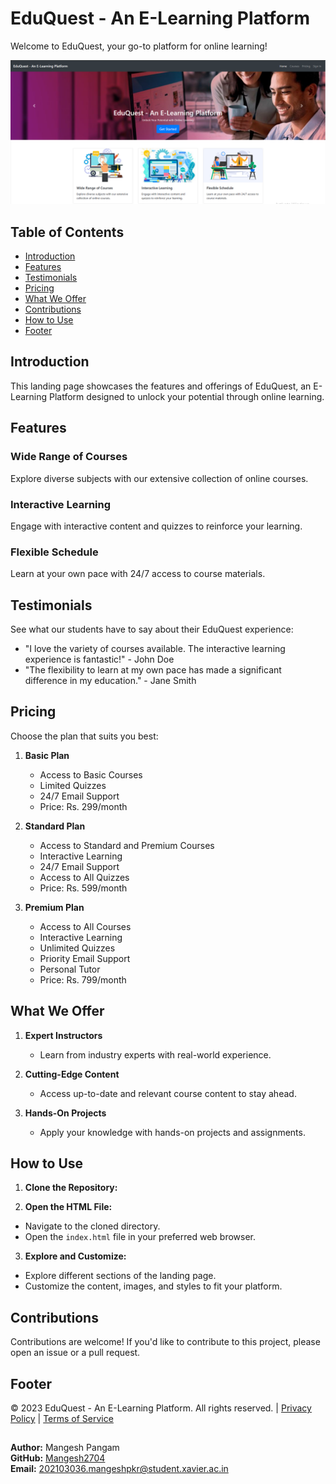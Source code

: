 # EduQuest - An E-Learning Platform

Welcome to EduQuest, your go-to platform for online learning!

![EduQuest Logo](bg.png)

## Table of Contents
- [Introduction](#introduction)
- [Features](#features)
- [Testimonials](#testimonials)
- [Pricing](#pricing)
- [What We Offer](#what-we-offer)
- [Contributions](#contributions)
- [How to Use](#how-to-use)
- [Footer](#footer)

## Introduction

This landing page showcases the features and offerings of EduQuest, an E-Learning Platform designed to unlock your potential through online learning.

## Features

### Wide Range of Courses
Explore diverse subjects with our extensive collection of online courses.

### Interactive Learning
Engage with interactive content and quizzes to reinforce your learning.

### Flexible Schedule
Learn at your own pace with 24/7 access to course materials.

## Testimonials

See what our students have to say about their EduQuest experience:

- "I love the variety of courses available. The interactive learning experience is fantastic!" - John Doe
- "The flexibility to learn at my own pace has made a significant difference in my education." - Jane Smith

## Pricing

Choose the plan that suits you best:

1. **Basic Plan**
   - Access to Basic Courses
   - Limited Quizzes
   - 24/7 Email Support
   - Price: Rs. 299/month

2. **Standard Plan**
   - Access to Standard and Premium Courses
   - Interactive Learning
   - 24/7 Email Support
   - Access to All Quizzes
   - Price: Rs. 599/month

3. **Premium Plan**
   - Access to All Courses
   - Interactive Learning
   - Unlimited Quizzes
   - Priority Email Support
   - Personal Tutor
   - Price: Rs. 799/month

## What We Offer

1. **Expert Instructors**
   - Learn from industry experts with real-world experience.

2. **Cutting-Edge Content**
   - Access up-to-date and relevant course content to stay ahead.

3. **Hands-On Projects**
   - Apply your knowledge with hands-on projects and assignments.

## How to Use

1. **Clone the Repository:**

2. **Open the HTML File:**
- Navigate to the cloned directory.
- Open the `index.html` file in your preferred web browser.

3. **Explore and Customize:**
- Explore different sections of the landing page.
- Customize the content, images, and styles to fit your platform.

## Contributions

Contributions are welcome! If you'd like to contribute to this project, please open an issue or a pull request.

## Footer

&copy; 2023 EduQuest - An E-Learning Platform. All rights reserved. | [Privacy Policy](#) | [Terms of Service](#)

##
**Author:** Mangesh Pangam  
**GitHub:** [Mangesh2704](https://github.com/Mangesh2704)  
**Email:** 202103036.mangeshpkr@student.xavier.ac.in
